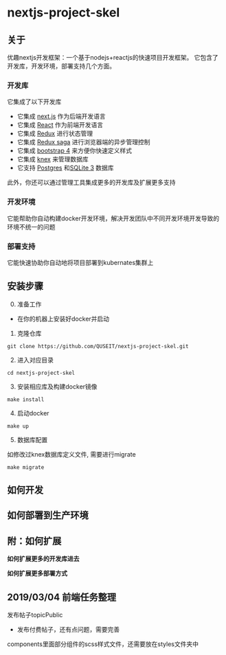 # nextjs-project-skel

## 关于

优趣nextjs开发框架：一个基于nodejs+reactjs的快速项目开发框架。
它包含了开发库，开发环境，部署支持几个方面。


### 开发库

它集成了以下开发库

- 它集成 [next.js](https://nextjs.org/) 作为后端开发语言
- 它集成 [React](https://reactjs.org) 作为前端开发语言
- 它集成 [Redux](https://redux.js.org/) 进行状态管理
- 它集成 [Redux saga](https://redux-saga.js.org/) 进行浏览器端的异步管理控制
- 它集成 [bootstrap 4](https://getbootstrap.com/) 来方便你快速定义样式
- 它集成 [knex](https://knexjs.org/) 来管理数据库
- 它支持 [Postgres](https://www.postgresql.org/) 和[SQLite 3](https://sqlite.org/index.html) 数据库

此外，你还可以通过管理工具集成更多的开发库及扩展更多支持

### 开发环境

它能帮助你自动构建docker开发环境，解决开发团队中不同开发环境开发导致的环境不统一的问题


### 部署支持

它能快速协助你自动地将项目部署到kubernates集群上


## 安装步骤

0. 准备工作

- 在你的机器上安装好docker并启动

1. 克隆仓库

```
git clone https://github.com/QUSEIT/nextjs-project-skel.git
```

2. 进入对应目录

```
cd nextjs-project-skel
```

3. 安装相应库及构建docker镜像

```
make install
```

4. 启动docker

```
make up
```

5. 数据库配置

如修改过knex数据库定义文件, 需要进行migrate
```
make migrate
```

## 如何开发


## 如何部署到生产环境


## 附：如何扩展

**如何扩展更多的开发库进去**

**如何扩展更多部署方式**

## 2019/03/04 前端任务整理

发布帖子topicPublic

- 发布付费帖子，还有点问题，需要完善

components里面部分组件的scss样式文件，还需要放在styles文件夹中